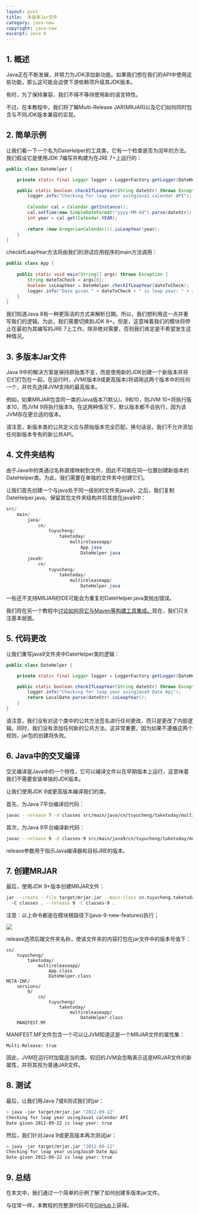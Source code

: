 ```yaml
---
layout: post
title:  多版本Jar文件
category: java-new
copyright: java-new
excerpt: Java 9
---
```


## 1. 概述

Java正在不断发展，并努力为JDK添加新功能。如果我们想在我们的API中使用这些功能，那么这可能会迫使下游依赖项升级其JDK版本。

有时，为了保持兼容，我们不得不等待使用新的语言特性。

不过，在本教程中，我们将了解Multi-Release JAR(MRJAR)以及它们如何同时包含与不同JDK版本兼容的实现。

## 2. 简单示例

让我们看一下一个名为DateHelper的工具类，它有一个检查是否为闰年的方法。我们假设它是使用JDK 7编写并构建为在JRE 7+上运行的：

```java
public class DateHelper {

	private static final Logger logger = LoggerFactory.getLogger(DateHelper.class);

	public static boolean checkIfLeapYear(String dateStr) throws Exception {
		logger.info("Checking for leap year usingJava1 calendar API");
        
		Calendar cal = Calendar.getInstance();
		cal.setTime(new SimpleDateFormat("yyyy-MM-dd").parse(dateStr));
		int year = cal.get(Calendar.YEAR);
        
		return (new GregorianCalendar()).isLeapYear(year);
	}
}
```

checkIfLeapYear方法将由我们的测试应用程序的main方法调用：

```java
public class App {
    
    public static void main(String[] args) throws Exception {
        String dateToCheck = args[0];
        boolean isLeapYear = DateHelper.checkIfLeapYear(dateToCheck);
        logger.info("Date given " + dateToCheck + " is leap year: " + isLeapYear);
    }
}
```

我们知道Java 8有一种更简洁的方式来解析日期。所以，我们想利用这一点并重写我们的逻辑。为此，我们需要切换到JDK 8+。但是，这意味着我们的模块将停止在最初为其编写的JRE 7上工作。除非绝对需要，否则我们肯定是不希望发生这种情况。

## 3. 多版本Jar文件

Java 9中的解决方案是保持原始类不变，而是使用新的JDK创建一个新版本并将它们打包在一起。在运行时，JVM(版本9或更高版本)将调用这两个版本中的任何一个，并优先选择JVM支持的最高版本。

例如，如果MRJAR包含同一类的Java版本7(默认)、9和10，则JVM 10+将执行版本10，而JVM 9将执行版本9。在这两种情况下，默认版本都不会执行，因为该JVM存在更合适的版本。

请注意，新版本类的公共定义应与原始版本完全匹配。换句话说，我们不允许添加任何新版本专有的新公共API。

## 4. 文件夹结构

由于Java中的类通过名称直接映射到文件，因此不可能在同一位置创建新版本的DateHelper类。为此，我们需要在单独的文件夹中创建它们。

让我们首先创建一个与java处于同一级别的文件夹java9，之后，我们复制DateHelper.java，保留其包文件夹结构并将其放在java9中：

```java
src/
    main/
        java/
            cn/
                tuyucheng/
                    taketoday/
                        multireleaseapp/
                            App.java
                            DateHelper.java
        java9/
            cn/
                tuyucheng/
                    taketoday/
                        multireleaseapp/
                            DateHelper.java
```

一些还不支持MRJAR的IDE可能会为重复的DateHelper.java类抛出错误。

我们将在另一个教程中[讨论如何将它与Maven等构建工具集成。](https://maven.apache.org/plugins/maven-compiler-plugin/multirelease.html)现在，我们只关注基本层面。

## 5. 代码更改

让我们重写java9文件夹中DateHelper类的逻辑：

```java
public class DateHelper {

	private static final Logger logger = LoggerFactory.getLogger(DateHelper.class);

	public static boolean checkIfLeapYear(String dateStr) throws Exception {
		logger.info("Checking for leap year usingJava9 Date Api");
		return LocalDate.parse(dateStr).isLeapYear();
	}
}
```

请注意，我们没有对这个类中的公共方法签名进行任何更改，而只是更改了内部逻辑。同时，我们没有添加任何新的公共方法。这非常重要，因为如果不遵循这两个规则，jar包的创建将失败。

## 6. Java中的交叉编译

交叉编译是Java中的一个特性，它可以编译文件以在早期版本上运行，这意味着我们不需要安装单独的JDK版本。

让我们使用JDK 9或更高版本编译我们的类。

首先，为Java 7平台编译旧代码：

```bash
javac --release 7 -d classes src/main/java/cn/tuyucheng/taketoday/multireleaseapp/.java
```

其次，为Java 9平台编译新代码：

```bash
javac --release 9 -d classes-9 src/main/java9/cn/tuyucheng/taketoday/multireleaseapp/.java
```

release参数用于指示Java编译器和目标JRE的版本。

## 7. 创建MRJAR

最后，使用JDK 9+版本创建MRJAR文件：

```bash
jar --create --file target/mrjar.jar --main-class cn.tuyucheng.taketoday.multireleaseapp.App
  -C classes . --release 9 -C classes-9 .
```

注意：以上命令都是在模块根路径下(java-9-new-features)执行；

![](/assets/images/2023/javanew/javamultireleasejar01.png)

release选项后跟文件夹名称，使该文件夹的内容打包在jar文件中的版本号值下：

```shell
cn/
    tuyucheng/
        taketoday/
            multireleaseapp/
                App.class
                DateHelper.class
META-INF/
    versions/
        9/
            cn/
                tuyucheng/
                    taketoday/
                        multireleaseapp/
                            DateHelper.class
    MANIFEST.MF
```

MANIFEST.MF文件包含一个可以让JVM知道这是一个MRJAR文件的属性集：

```plaintext
Multi-Release: true
```

因此，JVM在运行时加载适当的类。较旧的JVM会忽略表示这是MRJAR文件的新属性，并将其视为普通JAR文件。

## 8. 测试

最后，让我们用Java 7或8测试我们的jar：

```bash
> java -jar target/mrjar.jar "2012-09-22"
Checking for leap year usingJava1 calendar API 
Date given 2012-09-22 is leap year: true
```

然后，我们针对Java 9或更高版本再次测试jar：

```bash
> java -jar target/mrjar.jar "2012-09-22"
Checking for leap year usingJava9 Date Api
Date given 2012-09-22 is leap year: true
```

## 9. 总结

在本文中，我们通过一个简单的示例了解了如何创建多版本jar文件。

与往常一样，本教程的完整源代码可在[GitHub](https://github.com/tuyucheng7/taketoday-tutorial4j/tree/master/java-core-modules/java-9-new-features)上获得。